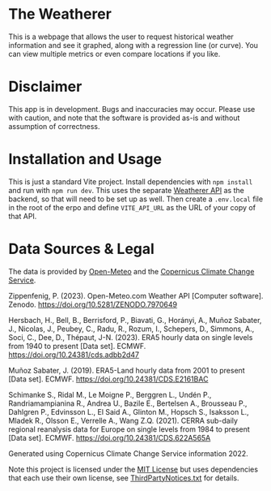 # The Weatherer
This is a webpage that allows the user to request historical weather information and see it graphed, along with a regression line (or curve). You can view multiple metrics or even compare locations if you like.

# Disclaimer
This app is in development. Bugs and inaccuracies may occur. Please use with caution, and note that the software is provided as-is and without assumption of correctness.

# Installation and Usage
This is just a standard Vite project. Install dependencies with `npm install` and run with `npm run dev`. This uses the separate [Weatherer API](https://github.com/cdrice26/weatherer-api) as the backend, so that will need to be set up as well. Then create a `.env.local` file in the root of the erpo and define `VITE_API_URL` as the URL of your copy of that API.

# Data Sources & Legal
The data is provided by [Open-Meteo](https://open-meteo.com) and the [Copernicus Climate Change Service](https://climate.copernicus.eu/). 

Zippenfenig, P. (2023). Open-Meteo.com Weather API [Computer software]. Zenodo. https://doi.org/10.5281/ZENODO.7970649

Hersbach, H., Bell, B., Berrisford, P., Biavati, G., Horányi, A., Muñoz Sabater, J., Nicolas, J., Peubey, C., Radu, R., Rozum, I., Schepers, D., Simmons, A., Soci, C., Dee, D., Thépaut, J-N. (2023). ERA5 hourly data on single levels from 1940 to present [Data set]. ECMWF. https://doi.org/10.24381/cds.adbb2d47

Muñoz Sabater, J. (2019). ERA5-Land hourly data from 2001 to present [Data set]. ECMWF. https://doi.org/10.24381/CDS.E2161BAC

Schimanke S., Ridal M., Le Moigne P., Berggren L., Undén P., Randriamampianina R., Andrea U., Bazile E., Bertelsen A., Brousseau P., Dahlgren P., Edvinsson L., El Said A., Glinton M., Hopsch S., Isaksson L., Mladek R., Olsson E., Verrelle A., Wang Z.Q. (2021). CERRA sub-daily regional reanalysis data for Europe on single levels from 1984 to present [Data set]. ECMWF. https://doi.org/10.24381/CDS.622A565A

Generated using Copernicus Climate Change Service information 2022.

Note this project is licensed under the [MIT License](LICENSE) but uses dependencies that each use their own license, see [ThirdPartyNotices.txt](public/ThirdPartyNotices.txt) for details.